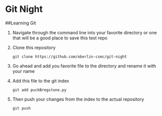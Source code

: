 # Git Night

##Learning Git
1. Navigate through the command line into your favorite directory or one that will be a good place to save this test repo

2. Clone this repository

    `git clone https://github.com/oberlin-csmc/git-night`

3. Go ahead and add you favorite file to the directory and rename it with your name

4. Add this file to the git index

    `git add puckBregstone.py`

5. Then push your changes from the index to the actual repository

    `git push`
